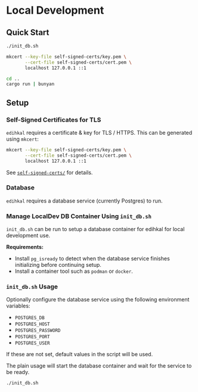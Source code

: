 # Local Development

## Quick Start

```sh
./init_db.sh

mkcert --key-file self-signed-certs/key.pem \
       --cert-file self-signed-certs/cert.pem \
       localhost 127.0.0.1 ::1

cd ..
cargo run | bunyan
```

## Setup

### Self-Signed Certificates for TLS

`edihkal` requires a certificate & key for TLS / HTTPS. This can be generated using `mkcert`:

```sh
mkcert --key-file self-signed-certs/key.pem \
       --cert-file self-signed-certs/cert.pem \
       localhost 127.0.0.1 ::1
```

See [`self-signed-certs/`](self-signed-certs/) for details.

### Database

`edihkal` requires a database service (currently Postgres) to run.

### Manage LocalDev DB Container Using `init_db.sh`

`init_db.sh` can be run to setup a database container for edihkal for local development use.

**Requirements:**

* Install `pg_isready` to detect when the database service finishes initializing before continuing setup.
* Install a container tool such as `podman` or `docker`.

### `init_db.sh` Usage

Optionally configure the database service using the following environment variables:

* `POSTGRES_DB`
* `POSTGRES_HOST`
* `POSTGRES_PASSWORD`
* `POSTGRES_PORT`
* `POSTGRES_USER`

If these are not set, default values in the script will be used.

The plain usage will start the database container and wait for the service to be ready.

```sh
./init_db.sh
```

